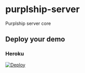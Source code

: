 # purplship-server

Purplship server core

## Deploy your demo

### Heroku

[![Deploy](https://www.herokucdn.com/deploy/button.svg)](https://heroku.com/deploy?template=https://github.com/PurplShip/purplship-server/tree/master)

